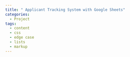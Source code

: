 ```yaml
---
title: " Applicant Tracking System with Google Sheets"
categories:
  - Project
tags:
  - content
  - css
  - edge case
  - lists
  - markup
---
```

